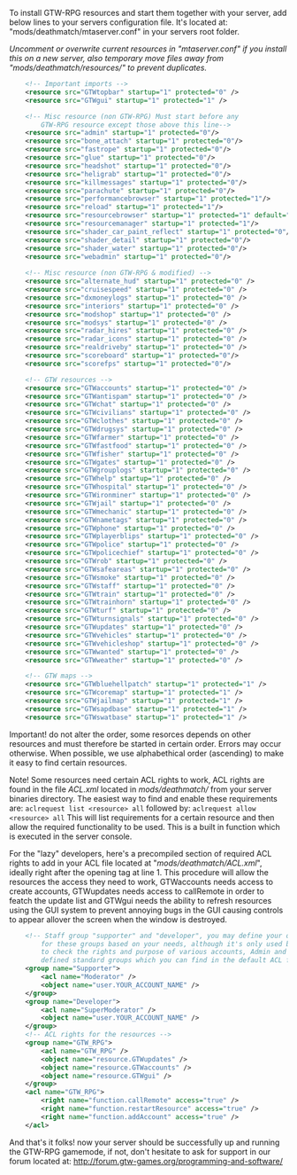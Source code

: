 To install GTW-RPG resources and start them together with your server, add below lines to 
your servers configuration file. It's located at: "mods/deathmatch/mtaserver.conf" in
your servers root folder.

_Uncomment or overwrite current resources in "mtaserver.conf" if you install this on a new server, also temporary move files away from "mods/deathmatch/resources/" to prevent duplicates._

```xml
    <!-- Important imports -->
    <resource src="GTWtopbar" startup="1" protected="0" />
    <resource src="GTWgui" startup="1" protected="1" />

    <!-- Misc resource (non GTW-RPG) Must start before any 
        GTW-RPG resource except those above this line-->
    <resource src="admin" startup="1" protected="0"/>
    <resource src="bone_attach" startup="1" protected="0"/>
    <resource src="fastrope" startup="1" protected="0"/>
    <resource src="glue" startup="1" protected="0"/>
    <resource src="headshot" startup="1" protected="0"/>
    <resource src="heligrab" startup="1" protected="0"/>
    <resource src="killmessages" startup="1" protected="0"/>
    <resource src="parachute" startup="1" protected="0"/>
    <resource src="performancebrowser" startup="1" protected="1"/>
    <resource src="reload" startup="1" protected="1"/>
    <resource src="resourcebrowser" startup="1" protected="1" default="true"/>
    <resource src="resourcemanager" startup="1" protected="1"/>
    <resource src="shader_car_paint_reflect" startup="1" protected="0"/>
    <resource src="shader_detail" startup="1" protected="0"/>
    <resource src="shader_water" startup="1" protected="0"/>
    <resource src="webadmin" startup="1" protected="0"/>
	
    <!-- Misc resource (non GTW-RPG & modified) -->
    <resource src="alternate_hud" startup="1" protected="0" />
    <resource src="cruisespeed" startup="1" protected="0" />
    <resource src="dxmoneylogs" startup="1" protected="0" />
    <resource src="interiors" startup="1" protected="0" />
    <resource src="modshop" startup="1" protected="0" />
    <resource src="modsys" startup="1" protected="0" />
    <resource src="radar_hires" startup="1" protected="0" />
    <resource src="radar_icons" startup="1" protected="0" />
    <resource src="realdriveby" startup="1" protected="0" />
    <resource src="scoreboard" startup="1" protected="0"/>
    <resource src="scorefps" startup="1" protected="0"/>

    <!-- GTW resources -->
    <resource src="GTWaccounts" startup="1" protected="0" />
    <resource src="GTWantispam" startup="1" protected="0" />
    <resource src="GTWchat" startup="1" protected="0" />
    <resource src="GTWcivilians" startup="1" protected="0" />
    <resource src="GTWclothes" startup="1" protected="0" />
    <resource src="GTWdrugsys" startup="1" protected="0" />
    <resource src="GTWfarmer" startup="1" protected="0" />
    <resource src="GTWfastfood" startup="1" protected="0" />
    <resource src="GTWfisher" startup="1" protected="0" />
    <resource src="GTWgates" startup="1" protected="0" />
    <resource src="GTWgrouplogs" startup="1" protected="0" />
    <resource src="GTWhelp" startup="1" protected="0" />
    <resource src="GTWhospital" startup="1" protected="0" />
    <resource src="GTWironminer" startup="1" protected="0" />
    <resource src="GTWjail" startup="1" protected="0" />
    <resource src="GTWmechanic" startup="1" protected="0" />
    <resource src="GTWnametags" startup="1" protected="0" />
    <resource src="GTWphone" startup="1" protected="0" />
    <resource src="GTWplayerblips" startup="1" protected="0" />
    <resource src="GTWpolice" startup="1" protected="0" />
    <resource src="GTWpolicechief" startup="1" protected="0" />
    <resource src="GTWrob" startup="1" protected="0" />
    <resource src="GTWsafeareas" startup="1" protected="0" />
    <resource src="GTWsmoke" startup="1" protected="0" />
    <resource src="GTWstaff" startup="1" protected="0" />
    <resource src="GTWtrain" startup="1" protected="0" />
    <resource src="GTWtrainhorn" startup="1" protected="0" />
    <resource src="GTWturf" startup="1" protected="0" />
    <resource src="GTWturnsignals" startup="1" protected="0" />
    <resource src="GTWupdates" startup="1" protected="0" />
    <resource src="GTWvehicles" startup="1" protected="0" />
    <resource src="GTWvehicleshop" startup="1" protected="0" />
    <resource src="GTWwanted" startup="1" protected="0" />
    <resource src="GTWweather" startup="1" protected="0" />

    <!-- GTW maps -->
    <resource src="GTWbluehellpatch" startup="1" protected="1" />
    <resource src="GTWcoremap" startup="1" protected="1" />
    <resource src="GTWjailmap" startup="1" protected="1" />
    <resource src="GTWsapdbase" startup="1" protected="1" />
    <resource src="GTWswatbase" startup="1" protected="1" />
```

Important! do not alter the order, some resorces depends on other resources and must 
therefore be started in certain order. Errors may occur otherwise. When possible, we
use alphabethical order (ascending) to make it easy to find certain resources.

Note! Some resources need certain ACL rights to work, ACL rights are found in the file _ACL.xml_ located in _mods/deathmatch/_ from your server binaries directory. The easiest way to find and enable these requirements are:
`aclrequest list <resource> all`
followed by:
`aclrequest allow <resource> all`
This will list requirements for a certain resource and then allow the required functionality to be used. This is a built in function which is executed in the server console.

For the "lazy" developers, here's a precompiled section of required ACL rights to add in your ACL file located at "_mods/deathmatch/ACL.xml_", ideally right after the opening <acl> tag at line 1. This procedure will allow the resources the access they need to work, GTWaccounts needs access to create accounts, GTWupdates needs access to callRemote in order to featch the update list and GTWgui needs the ability to refresh resources using the GUI system to prevent annoying bugs in the GUI causing controls to appear allover the screen when the window is destroyed.

```xml
    <!-- Staff group "supporter" and "developer", you may define your own rights/permissions 
    	for these groups based on your needs, although it's only used by the resource GTWstaff 
    	to check the rights and purpose of various accounts, Admin and Moderator are already 
    	defined standard groups which you can find in the default ACL file -->	
    <group name="Supporter">
        <acl name="Moderator" />
        <object name="user.YOUR_ACCOUNT_NAME" />
    </group>
    <group name="Developer">
        <acl name="SuperModerator" />
        <object name="user.YOUR_ACCOUNT_NAME" />
    </group>
    <!-- ACL rights for the resources -->	
    <group name="GTW_RPG">
        <acl name="GTW_RPG" />
        <object name="resource.GTWupdates" />
        <object name="resource.GTWaccounts" />
        <object name="resource.GTWgui" />
    </group>
    <acl name="GTW_RPG">
        <right name="function.callRemote" access="true" />
        <right name="function.restartResource" access="true" />
        <right name="function.addAccount" access="true" />
    </acl>
```

And that's it folks! now your server should be successfully up and running the GTW-RPG gamemode, if not, don't hesitate to ask for support in our forum located at: http://forum.gtw-games.org/programming-and-software/
